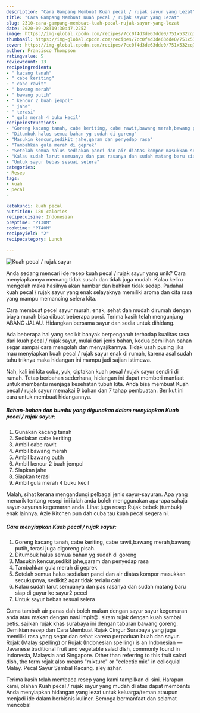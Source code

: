 ```yaml
---
description: "Cara Gampang Membuat Kuah pecal / rujak sayur yang Lezat"
title: "Cara Gampang Membuat Kuah pecal / rujak sayur yang Lezat"
slug: 2310-cara-gampang-membuat-kuah-pecal-rujak-sayur-yang-lezat
date: 2020-09-28T19:30:47.225Z
image: https://img-global.cpcdn.com/recipes/7cc0f4d3de63dde0/751x532cq70/kuah-pecal-rujak-sayur-foto-resep-utama.jpg
thumbnail: https://img-global.cpcdn.com/recipes/7cc0f4d3de63dde0/751x532cq70/kuah-pecal-rujak-sayur-foto-resep-utama.jpg
cover: https://img-global.cpcdn.com/recipes/7cc0f4d3de63dde0/751x532cq70/kuah-pecal-rujak-sayur-foto-resep-utama.jpg
author: Francisco Thompson
ratingvalue: 5
reviewcount: 13
recipeingredient:
- " kacang tanah"
- " cabe keriting"
- " cabe rawit"
- " bawang merah"
- " bawang putih"
- " kencur 2 buah jempol"
- " jahe"
- " terasi"
- " gula merah 4 buku kecil"
recipeinstructions:
- "Goreng kacang tanah, cabe keriting, cabe rawit,bawang merah,bawang putih, terasi juga digoreng pisah."
- "Ditumbuk halus semua bahan yg sudah di goreng"
- "Masukin kencur,sedikit jahe,garam dan penyedap rasa"
- "Tambahkan gula merah di geprek"
- "Setelah semua halus sediakan panci dan air diatas kompor masukkan secukupnya, sedikit2 agar tidak terlalu cair"
- "Kalau sudah larut semuanya dan pas rasanya dan sudah matang baru siap di guyur ke sayur2 pecel"
- "Untuk sayur bebas sesuai selera"
categories:
- Resep
tags:
- kuah
- pecal
- 

katakunci: kuah pecal  
nutrition: 180 calories
recipecuisine: Indonesian
preptime: "PT30M"
cooktime: "PT40M"
recipeyield: "2"
recipecategory: Lunch

---
```



![Kuah pecal / rujak sayur](https://img-global.cpcdn.com/recipes/7cc0f4d3de63dde0/751x532cq70/kuah-pecal-rujak-sayur-foto-resep-utama.jpg)

Anda sedang mencari ide resep kuah pecal / rujak sayur yang unik? Cara menyiapkannya memang tidak susah dan tidak juga mudah. Kalau keliru mengolah maka hasilnya akan hambar dan bahkan tidak sedap. Padahal kuah pecal / rujak sayur yang enak selayaknya memiliki aroma dan cita rasa yang mampu memancing selera kita.

Cara membuat pecel sayur murah, enak, sehat dan mudah dirumah dengan biaya murah bisa dibuat beberapa porsi. Terima kasih telah mengunjung ABANG JALAU. Hidangkan bersama sayur dan sedia untuk dihidang.

Ada beberapa hal yang sedikit banyak berpengaruh terhadap kualitas rasa dari kuah pecal / rujak sayur, mulai dari jenis bahan, kedua pemilihan bahan segar sampai cara mengolah dan menyajikannya. Tidak usah pusing jika mau menyiapkan kuah pecal / rujak sayur enak di rumah, karena asal sudah tahu triknya maka hidangan ini mampu jadi sajian istimewa.


Nah, kali ini kita coba, yuk, ciptakan kuah pecal / rujak sayur sendiri di rumah. Tetap berbahan sederhana, hidangan ini dapat memberi manfaat untuk membantu menjaga kesehatan tubuh kita. Anda bisa membuat Kuah pecal / rujak sayur memakai 9 bahan dan 7 tahap pembuatan. Berikut ini cara untuk membuat hidangannya.

<!--inarticleads1-->

##### Bahan-bahan dan bumbu yang digunakan dalam menyiapkan Kuah pecal / rujak sayur:

1. Gunakan  kacang tanah
1. Sediakan  cabe keriting
1. Ambil  cabe rawit
1. Ambil  bawang merah
1. Ambil  bawang putih
1. Ambil  kencur 2 buah jempol
1. Siapkan  jahe
1. Siapkan  terasi
1. Ambil  gula merah 4 buku kecil


Malah, sihat kerana mengandungi pelbagai jenis sayur-sayuran. Apa yang menarik tentang resepi ini ialah anda boleh menggunakan apa-apa sahaja sayur-sayuran kegemaran anda. Lihat juga resep Rujak bebek (tumbuk) enak lainnya. Azie Kitchen pun dah cuba tau kuah pecal segera ni. 

<!--inarticleads2-->

##### Cara menyiapkan Kuah pecal / rujak sayur:

1. Goreng kacang tanah, cabe keriting, cabe rawit,bawang merah,bawang putih, terasi juga digoreng pisah.
1. Ditumbuk halus semua bahan yg sudah di goreng
1. Masukin kencur,sedikit jahe,garam dan penyedap rasa
1. Tambahkan gula merah di geprek
1. Setelah semua halus sediakan panci dan air diatas kompor masukkan secukupnya, sedikit2 agar tidak terlalu cair
1. Kalau sudah larut semuanya dan pas rasanya dan sudah matang baru siap di guyur ke sayur2 pecel
1. Untuk sayur bebas sesuai selera


Cuma tambah air panas dah boleh makan dengan sayur sayur kegemaran anda atau makan dengan nasi impit😊. siram rujak dengan kuah sambal petis. sajikan rujak khas surabaya ini dengan taburan bawang goreng. Demikian resep dan Cara Membuat Rujak Cingur Surabaya yang juga memiliki rasa yang segar dan sehat karena perpaduan buah dan sayur. Rojak (Malay spelling) or Rujak (Indonesian spelling) is an Indonesian — Javanese traditional fruit and vegetable salad dish, commonly found in Indonesia, Malaysia and Singapore. Other than referring to this fruit salad dish, the term rojak also means &#34;mixture&#34; or &#34;eclectic mix&#34; in colloquial Malay. Pecal Sayur Sambal Kacang. aley azhar. 

Terima kasih telah membaca resep yang kami tampilkan di sini. Harapan kami, olahan Kuah pecal / rujak sayur yang mudah di atas dapat membantu Anda menyiapkan hidangan yang lezat untuk keluarga/teman ataupun menjadi ide dalam berbisnis kuliner. Semoga bermanfaat dan selamat mencoba!
